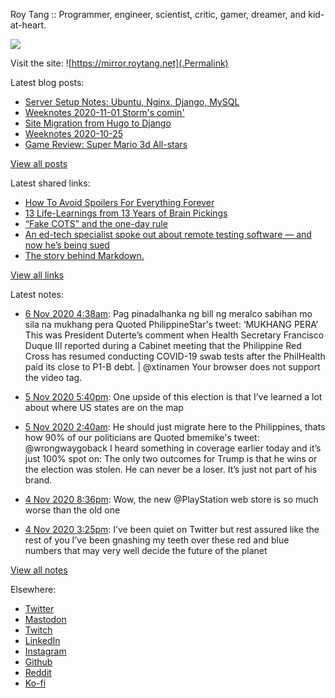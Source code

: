 Roy Tang :: Programmer, engineer, scientist, critic, gamer, dreamer, and kid-at-heart.

![](https://roytang.net/img/profile.jpg)

Visit the site: ![https://mirror.roytang.net](.Permalink)

Latest blog posts:
    

- [Server Setup Notes: Ubuntu, Nginx, Django, MySQL](https://mirror.roytang.net/2020/11/server-setup-notes/)
- [Weeknotes 2020-11-01 Storm&#39;s comin&#39;](https://mirror.roytang.net/2020/11/weeknotes-2020-11-01/)
- [Site Migration from Hugo to Django](https://mirror.roytang.net/2020/10/site-migration-from-hugo-to-django/)
- [Weeknotes 2020-10-25](https://mirror.roytang.net/2020/10/weeknotes-2020-10-25/)
- [Game Review: Super Mario 3d All-stars](https://mirror.roytang.net/2020/10/mario-3d-all-stars/)

[View all posts](https://mirror.roytang.net/blog)

Latest shared links:
    

- [How To Avoid Spoilers For Everything Forever](https://mirror.roytang.net/2020/11/how-to-avoid-spoilers-for-everything-forever/)
- [13 Life-Learnings from 13 Years of Brain Pickings](https://mirror.roytang.net/2020/11/13-life-learnings-from-13-years-of-brain-pickings/)
- [“Fake COTS” and the one-day rule](https://mirror.roytang.net/2020/10/fake-cots-and-the-one-day-rule/)
- [An ed-tech specialist spoke out about remote testing software — and now he’s being sued](https://mirror.roytang.net/2020/10/an-ed-tech-specialist-spoke-out-about-remote-testing-software-and-now-hes-being-sued/)
- [The story behind Markdown.](https://mirror.roytang.net/2020/10/the-story-behind-markdown/)

[View all links](https://mirror.roytang.net/links)

Latest notes:
    

- [6 Nov 2020 4:38am](https://mirror.roytang.net/2020/11/1324571861670227968/): Pag pinadalhanka ng bill ng meralco sabihan mo sila na mukhang pera
Quoted PhilippineStar&#39;s tweet:   ‘MUKHANG PERA’
This was President Duterte’s comment when Health Secretary Francisco Duque III reported during a Cabinet meeting that the Philippine Red Cross has resumed conducting COVID-19 swab tests after the PhilHealth paid its close to P1-B debt. | @xtinamen
Your browser does not support the video tag.   
- [5 Nov 2020 5:40pm](https://mirror.roytang.net/2020/11/1324406196514729984/): One upside of this election is that I’ve learned a lot about where US states are on the map
- [5 Nov 2020 2:40am](https://mirror.roytang.net/2020/11/1324179840522596353/): He should just migrate here to the Philippines, thats how 90% of our politicians are
Quoted bmemike&#39;s tweet:   @wrongwaygoback I heard something in coverage earlier today and it&rsquo;s just 100% spot on:
The only two outcomes for Trump is that he wins or the election was stolen. He can never be a loser. It&rsquo;s just not part of his brand.
 
- [4 Nov 2020 8:36pm](https://mirror.roytang.net/2020/11/1324088239699816448/): Wow, the new @PlayStation web store is so much worse than the old one
- [4 Nov 2020 3:25pm](https://mirror.roytang.net/2020/11/1324009839777861632/): I&rsquo;ve been quiet on Twitter but rest assured like the rest of you I&rsquo;ve been gnashing my teeth over these red and blue numbers that may very well decide the future of the planet

[View all notes](https://mirror.roytang.net/notes)

Elsewhere:

- [Twitter](https://twitter.com/roytang)
- [Mastodon](https://mastodon.technology/@roytang)
- [Twitch](https://twitch.tv/twitchyroy)
- [LinkedIn](https://www.linkedin.com/in/roytang)
- [Instagram](https://instagram.com/roytang0400)
- [Github](https://github.com/roytang)
- [Reddit](https://reddit.com/u/hungryroy)
- [Ko-fi](https://ko-fi.com/roytang)